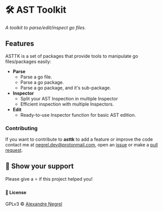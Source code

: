 # :hammer_and_wrench: AST Toolkit
*A toolkit to parse/edit/inspect go files.*

## Features
ASTTK is a set of packages that provide tools to manipulate go files/packages easily:
- **Parse**
	- Parse a go file.
	- Parse a go package.
	- Parse a go package, and it's sub-package.
- **Inspector**
	- Split your AST Inspection in multiple Inspector
	- Efficient inspection with multiple Inspectors.
- **Edit**
	- Ready-to-use Inspector function for basic AST edition.

### Contributing
If you want to contribute to **asttk** to add a feature or improve the code contact me at
[negrel.dev@protonmail.com](mailto:negrel.dev@protonmail.com), open an [issue](https://github.com/negrel/asttk/issues)
or make a [pull request](https://github.com/negrel/asttk/pulls).

## :stars: Show your support
Please give a :star: if this project helped you!

#### :scroll: License
GPLv3 © [Alexandre Negrel](https://www.negrel.dev)

